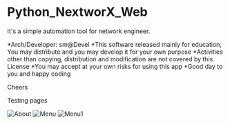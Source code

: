 # Python_NextworX_Web
 
 It's a simple automation tool for network engineer.

*Arch/Developer: sm@Devel
*This software released mainly for education, You may distribute and you may develop it for your own purpose
*Activities other than copying, distribution and modification are not covered by this License
*You may accept at your own risks for using this app
*Good day to you and happy coding
 
 
 Cheers
 
 Testing pages 
 
![About](https://user-images.githubusercontent.com/29225740/213998551-435c9b8e-2f01-4ffe-88ac-da3925b6a5eb.jpeg)
![Menu](https://user-images.githubusercontent.com/29225740/213998557-ca51b05f-f639-46cd-b039-0c8651050f3c.jpeg)
![Menu1](https://user-images.githubusercontent.com/29225740/213998563-f3b6afed-f876-474a-8942-5cfc1a951629.jpeg)
